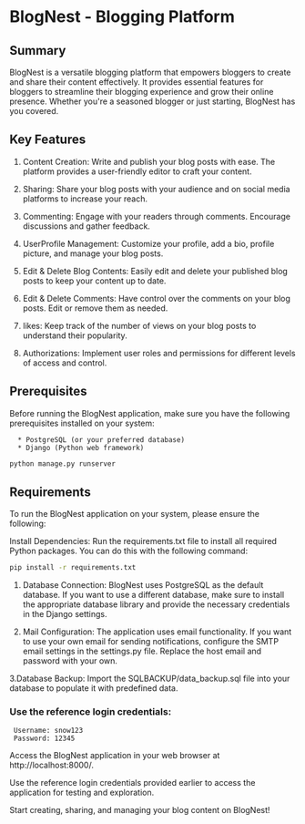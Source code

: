 
# BlogNest - Blogging Platform

## Summary

BlogNest is a versatile blogging platform that empowers bloggers to create and share their content effectively. It provides essential features for bloggers to streamline their blogging experience and grow their online presence. Whether you're a seasoned blogger or just starting, BlogNest has you covered.

## Key Features

1. Content Creation: Write and publish your blog posts with ease. The platform provides a user-friendly editor to craft your content.

2. Sharing: Share your blog posts with your audience and on social media platforms to increase your reach.

3. Commenting: Engage with your readers through comments. Encourage discussions and gather feedback.

4. UserProfile Management: Customize your profile, add a bio, profile picture, and manage your blog posts.

5. Edit & Delete Blog Contents: Easily edit and delete your published blog posts to keep your content up to date.

6. Edit & Delete Comments: Have control over the comments on your blog posts. Edit or remove them as needed.

7. likes: Keep track of the number of views on your blog posts to understand their popularity.

8. Authorizations: Implement user roles and permissions for different levels of access and control.

## Prerequisites
Before running the BlogNest application, make sure you have the following prerequisites installed on your system:

      * PostgreSQL (or your preferred database)
      * Django (Python web framework)

  ```bash
  python manage.py runserver
  ```

## Requirements

To run the BlogNest application on your system, please ensure the following:

Install Dependencies: Run the requirements.txt file to install all required Python packages. You can do this with the following command:

```bash
pip install -r requirements.txt
```


1. Database Connection: BlogNest uses PostgreSQL as the default database. If you want to use a different database, make sure to install the appropriate database library and provide the necessary credentials in the Django settings.

2. Mail Configuration: The application uses email functionality. If you want to use your own email for sending notifications, configure the SMTP email settings in the settings.py file. Replace the host email and password with your own.

3.Database Backup: Import the SQLBACKUP/data_backup.sql file into your database to populate it with predefined data.


### Use the reference login credentials:
     Username: snow123
     Password: 12345



Access the BlogNest application in your web browser at http://localhost:8000/.

Use the reference login credentials provided earlier to access the application for testing and exploration.

Start creating, sharing, and managing your blog content on BlogNest!

